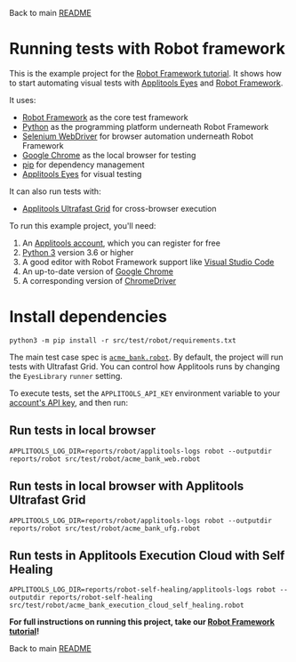 Back to main [README](../README.md)

# Running tests with Robot framework

This is the example project for the [Robot Framework tutorial](https://applitools.com/tutorials/quickstart/web/robot-framework).
It shows how to start automating visual tests
with [Applitools Eyes](https://applitools.com/platform/eyes/)
and [Robot Framework](https://robotframework.org/).

It uses:

* [Robot Framework](https://robotframework.org/) as the core test framework
* [Python](https://www.python.org/) as the programming platform underneath Robot Framework
* [Selenium WebDriver](https://www.selenium.dev/) for browser automation underneath Robot Framework
* [Google Chrome](https://www.google.com/chrome/downloads/) as the local browser for testing
* [pip](https://packaging.python.org/en/latest/tutorials/installing-packages/) for dependency management
* [Applitools Eyes](https://applitools.com/platform/eyes/) for visual testing

It can also run tests with:

* [Applitools Ultrafast Grid](https://applitools.com/platform/ultrafast-grid/) for cross-browser execution

To run this example project, you'll need:

1. An [Applitools account](https://auth.applitools.com/users/register), which you can register for free
2. [Python 3](https://www.python.org/) version 3.6 or higher
3. A good editor with Robot Framework support like [Visual Studio Code](https://marketplace.visualstudio.com/items?itemName=robocorp.robotframework-lsp)
4. An up-to-date version of [Google Chrome](https://www.google.com/chrome/downloads/)
5. A corresponding version of [ChromeDriver](https://chromedriver.chromium.org/downloads)

# Install dependencies

```
python3 -m pip install -r src/test/robot/requirements.txt
```

The main test case spec is [`acme_bank.robot`](acme_bank.robot).
By default, the project will run tests with Ultrafast Grid.
You can control how Applitools runs by changing the `EyesLibrary` `runner` setting.

To execute tests, set the `APPLITOOLS_API_KEY` environment variable
to your [account's API key](https://applitools.com/tutorials/guides/getting-started/registering-an-account),
and then run:

## Run tests in local browser 
```
APPLITOOLS_LOG_DIR=reports/robot/applitools-logs robot --outputdir reports/robot src/test/robot/acme_bank_web.robot
```

## Run tests in local browser with Applitools Ultrafast Grid
```
APPLITOOLS_LOG_DIR=reports/robot/applitools-logs robot --outputdir reports/robot src/test/robot/acme_bank_ufg.robot
```

## Run tests in Applitools Execution Cloud with Self Healing
```
APPLITOOLS_LOG_DIR=reports/robot-self-healing/applitools-logs robot --outputdir reports/robot-self-healing src/test/robot/acme_bank_execution_cloud_self_healing.robot
```

**For full instructions on running this project, take our
[Robot Framework tutorial](https://applitools.com/tutorials/quickstart/web/robot-framework)!**

Back to main [README](../README.md)
